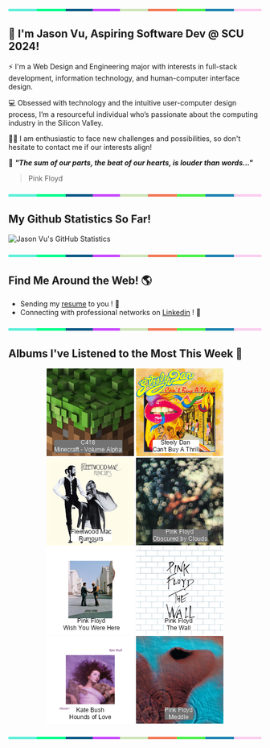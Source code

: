 <img src="./.github/workflows/banner_strip.png" width="100%" height="5px">

## 👋 I'm Jason Vu, Aspiring Software Dev @ SCU 2024!

⚡ I'm a Web Design and Engineering major with interests in full-stack development, information technology, and human-computer interface design.

💻 Obsessed with technology and the intuitive user-computer design process, I’m a resourceful individual who’s passionate about the computing industry in the Silicon Valley.

🙋‍♂️ I am enthusiastic to face new challenges and possibilities, so don't hesitate to contact me if our interests align!

🤝 ***"The sum of our parts, the beat of our hearts, is louder than words..."***
> Pink Floyd

<img src="./.github/workflows/banner_strip.png" width="100%" height="5px">

## My Github Statistics So Far!
![Jason Vu's GitHub Statistics](https://github-readme-stats.vercel.app/api?username=JAVAB3ANS&show_icons=true)

<img src="./.github/workflows/banner_strip.png" width="100%" height="5px">

## Find Me Around the Web! 🌎
- Sending my [resume](https://javab3ans.github.io/javab3ans/jason-vu-resume.pdf) to you ! 📝
- Connecting with professional networks on [Linkedin](https://www.linkedin.com/in/jason-anh-vu/)  ! 💼  

<img src="./.github/workflows/banner_strip.png" width="100%" height="5px">

## Albums I've Listened to the Most This Week 🎹 

<!-- lastfm -->
<p align="center"><a href="https://www.last.fm/music/C418/Minecraft+-+Volume+Alpha"><img src="./album-covers-finished/album-cover_final_0.png" title="C418 - Minecraft - Volume Alpha"></a> <a href="https://www.last.fm/music/Steely+Dan/Can%27t+Buy+A+Thrill"><img src="./album-covers-finished/album-cover_final_1.png" title="Steely Dan - Can't Buy A Thrill"></a> <a href="https://www.last.fm/music/Fleetwood+Mac/Rumours"><img src="./album-covers-finished/album-cover_final_2.png" title="Fleetwood Mac - Rumours"></a> <a href="https://www.last.fm/music/Pink+Floyd/Obscured+by+Clouds"><img src="./album-covers-finished/album-cover_final_3.png" title="Pink Floyd - Obscured by Clouds"></a> <a href="https://www.last.fm/music/Pink+Floyd/Wish+You+Were+Here"><img src="./album-covers-finished/album-cover_final_4.png" title="Pink Floyd - Wish You Were Here"></a> <a href="https://www.last.fm/music/Pink+Floyd/The+Wall"><img src="./album-covers-finished/album-cover_final_5.png" title="Pink Floyd - The Wall"></a> <a href="https://www.last.fm/music/Kate+Bush/Hounds+of+Love"><img src="./album-covers-finished/album-cover_final_6.png" title="Kate Bush - Hounds of Love"></a> <a href="https://www.last.fm/music/Pink+Floyd/Meddle"><img src="./album-covers-finished/album-cover_final_7.png" title="Pink Floyd - Meddle"></a> </p>

<img src="./.github/workflows/banner_strip.png" width="100%" height="5px">
